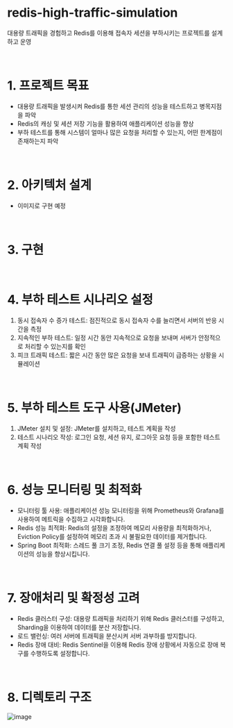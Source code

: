 # redis-high-traffic-simulation
대용량 트래픽을 경험하고 Redis를 이용해 접속자 세션을 부하시키는 프로젝트를 설계하고 운영

<br/>

# 1. 프로젝트 목표
 - 대용량 트래픽을 발생시켜 Redis를 통한 세션 관리의 성능을 테스트하고 병목지점을 파악
 - Redis의 캐싱 및 세션 저장 기능을 활용하여 애플리케이션 성능을 향상
 - 부하 테스트를 통해 시스템이 얼마나 많은 요청을 처리할 수 있는지, 어떤 한계점이 존재하는지 파악

<br/>

# 2. 아키텍처 설계
- 이미지로 구현 예정

<br/>

# 3. 구현

<br/>

# 4. 부하 테스트 시나리오 설정
1. 동시 접속자 수 증가 테스트: 점진적으로 동시 접속자 수를 늘리면서 서버의 반응 시간을 측정
2. 지속적인 부하 테스트: 일정 시간 동안 지속적으로 요청을 보내며 서버가 안정적으로 처리할 수 있는지를 확인
3. 피크 트래픽 테스트: 짧은 시간 동안 많은 요청을 보내 트래픽이 급증하는 상황을 시뮬레이션

<br/>

# 5. 부하 테스트 도구 사용(JMeter)
1. JMeter 설치 및 설정: JMeter를 설치하고, 테스트 계획을 작성
2. 테스트 시나리오 작성: 로그인 요청, 세션 유지, 로그아웃 요청 등을 포함한 테스트 계획 작성

<br/>

# 6. 성능 모니터링 및 최적화
- 모니터링 툴 사용: 애플리케이션 성능 모니터링을 위해 Prometheus와 Grafana를 사용하여 메트릭을 수집하고 시각화합니다.
- Redis 성능 최적화: Redis의 설정을 조정하여 메모리 사용량을 최적화하거나, Eviction Policy를 설정하여 메모리 초과 시 불필요한 데이터를 제거합니다.
- Spring Boot 최적화: 스레드 풀 크기 조정, Redis 연결 풀 설정 등을 통해 애플리케이션의 성능을 향상시킵니다.

<br/>

# 7. 장애처리 및 확정성 고려
- Redis 클러스터 구성: 대용량 트래픽을 처리하기 위해 Redis 클러스터를 구성하고, Sharding을 이용하여 데이터를 분산 저장합니다.
- 로드 밸런싱: 여러 서버에 트래픽을 분산시켜 서버 과부하를 방지합니다.
- Redis 장애 대비: Redis Sentinel을 이용해 Redis 장애 상황에서 자동으로 장애 복구를 수행하도록 설정합니다.

<br/>

# 8. 디렉토리 구조
![image](https://github.com/user-attachments/assets/91620caf-21cb-4bb0-8625-8b70b972fe4c)

